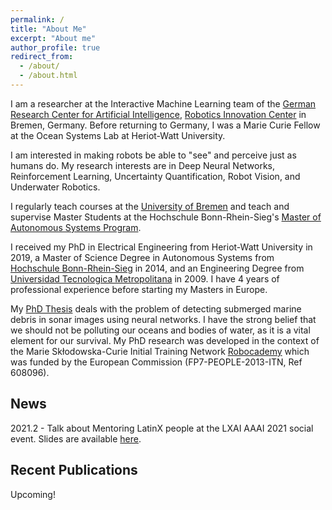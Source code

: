 ```yaml
---
permalink: /
title: "About Me"
excerpt: "About me"
author_profile: true
redirect_from: 
  - /about/
  - /about.html
---
```


I am a researcher at the Interactive Machine Learning team of the [German Research Center for Artificial Intelligence](https://www.dfki.de), [Robotics Innovation Center](https://robotik.dfki-bremen.de) in Bremen, Germany. Before returning to Germany, I was a Marie Curie Fellow at the Ocean Systems Lab at Heriot-Watt University.

I am interested in making robots be able to "see" and perceive just as humans do. My research interests are in Deep Neural Networks, Reinforcement Learning, Uncertainty Quantification, Robot Vision, and Underwater Robotics.

I regularly teach courses at the [University of Bremen](http://www.informatik.uni-bremen.de/) and teach and supervise Master Students at the Hochschule Bonn-Rhein-Sieg's [Master of Autonomous Systems Program](https://www.h-brs.de/en/inf/study/master/autonomous-systems).

I received my PhD in Electrical Engineering from Heriot-Watt University in 2019, a Master of Science Degree in Autonomous Systems from [Hochschule Bonn-Rhein-Sieg](https://www.h-brs.de) in 2014, and an Engineering Degree from [Universidad Tecnologica Metropolitana](http://www.utem.cl) in 2009. I have 4 years of professional experience before starting my Masters in Europe.

My [PhD Thesis](https://arxiv.org/abs/1905.05241) deals with the problem of detecting submerged marine debris in sonar images using neural networks. I have the strong belief that we should not be polluting our oceans and bodies of water, as it is a vital element for our survival. My PhD research was developed in the context of the Marie Skłodowska-Curie Initial Training Network [Robocademy](https://www.robocademy-project.eu) which was funded by the European Commission (FP7-PEOPLE-2013-ITN, Ref 608096).

## News

2021.2 - Talk about Mentoring LatinX people at the LXAI AAAI 2021 social event. Slides are available [here](https://mvaldenegro.github.io/files/LXAI-AAAI-2021-mentoring-social.pdf).

## Recent Publications

Upcoming!